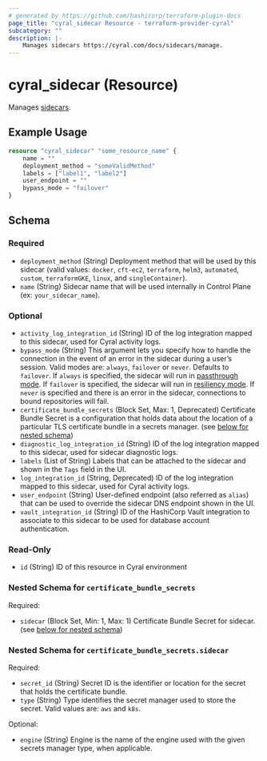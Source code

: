 ```yaml
---
# generated by https://github.com/hashicorp/terraform-plugin-docs
page_title: "cyral_sidecar Resource - terraform-provider-cyral"
subcategory: ""
description: |-
    Manages sidecars https://cyral.com/docs/sidecars/manage.
---
```


# cyral_sidecar (Resource)

Manages [sidecars](https://cyral.com/docs/sidecars/manage).

## Example Usage

```terraform
resource "cyral_sidecar" "some_resource_name" {
    name = ""
    deployment_method = "someValidMethod"
    labels = ["label1", "label2"]
    user_endpoint = ""
    bypass_mode = "failover"
}
```

<!-- schema generated by tfplugindocs -->

## Schema

### Required

-   `deployment_method` (String) Deployment method that will be used by this sidecar (valid values: `docker`, `cft-ec2`, `terraform`, `helm3`, `automated`, `custom`, `terraformGKE`, `linux`, and `singleContainer`).
-   `name` (String) Sidecar name that will be used internally in Control Plane (ex: `your_sidecar_name`).

### Optional

-   `activity_log_integration_id` (String) ID of the log integration mapped to this sidecar, used for Cyral activity logs.
-   `bypass_mode` (String) This argument lets you specify how to handle the connection in the event of an error in the sidecar during a user’s session. Valid modes are: `always`, `failover` or `never`. Defaults to `failover`. If `always` is specified, the sidecar will run in [passthrough mode](https://cyral.com/docs/sidecars/sidecar-manage#passthrough-mode). If `failover` is specified, the sidecar will run in [resiliency mode](https://cyral.com/docs/sidecars/sidecar-manage#resilient-mode-of-sidecar-operation). If `never` is specified and there is an error in the sidecar, connections to bound repositories will fail.
-   `certificate_bundle_secrets` (Block Set, Max: 1, Deprecated) Certificate Bundle Secret is a configuration that holds data about the location of a particular TLS certificate bundle in a secrets manager. (see [below for nested schema](#nestedblock--certificate_bundle_secrets))
-   `diagnostic_log_integration_id` (String) ID of the log integration mapped to this sidecar, used for sidecar diagnostic logs.
-   `labels` (List of String) Labels that can be attached to the sidecar and shown in the `Tags` field in the UI.
-   `log_integration_id` (String, Deprecated) ID of the log integration mapped to this sidecar, used for Cyral activity logs.
-   `user_endpoint` (String) User-defined endpoint (also referred as `alias`) that can be used to override the sidecar DNS endpoint shown in the UI.
-   `vault_integration_id` (String) ID of the HashiCorp Vault integration to associate to this sidecar to be used for database account authentication.

### Read-Only

-   `id` (String) ID of this resource in Cyral environment

<a id="nestedblock--certificate_bundle_secrets"></a>

### Nested Schema for `certificate_bundle_secrets`

Required:

-   `sidecar` (Block Set, Min: 1, Max: 1) Certificate Bundle Secret for sidecar. (see [below for nested schema](#nestedblock--certificate_bundle_secrets--sidecar))

<a id="nestedblock--certificate_bundle_secrets--sidecar"></a>

### Nested Schema for `certificate_bundle_secrets.sidecar`

Required:

-   `secret_id` (String) Secret ID is the identifier or location for the secret that holds the certificate bundle.
-   `type` (String) Type identifies the secret manager used to store the secret. Valid values are: `aws` and `k8s`.

Optional:

-   `engine` (String) Engine is the name of the engine used with the given secrets manager type, when applicable.
